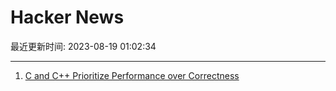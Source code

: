 # Hacker News

最近更新时间: 2023-08-19 01:02:34

--- 
1. [C and C++ Prioritize Performance over Correctness](https://research.swtch.com/ub) 
